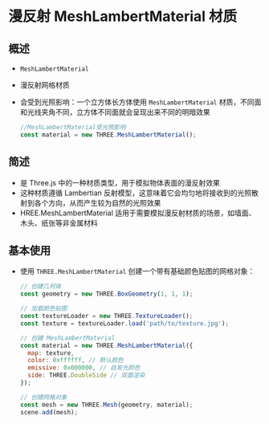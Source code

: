 # 漫反射 MeshLambertMaterial 材质

## 概述

+ `MeshLambertMaterial`

+ 漫反射网格材质
+ 会受到光照影响：一个立方体长方体使用 `MeshLambertMaterial` 材质，不同面和光线夹角不同，立方体不同面就会呈现出来不同的明暗效果

  ```js
  //MeshLambertMaterial受光照影响
  const material = new THREE.MeshLambertMaterial();
  ```

## 简述

+ 是 Three.js 中的一种材质类型，用于模拟物体表面的漫反射效果
+ 这种材质遵循 Lambertian 反射模型，这意味着它会均匀地将接收到的光照散射到各个方向，从而产生较为自然的光照效果
+ HREE.MeshLambertMaterial 适用于需要模拟漫反射材质的场景，如墙面、木头、纸张等非金属材料

## 基本使用

+ 使用 `THREE.MeshLambertMaterial` 创建一个带有基础颜色贴图的网格对象：

  ```js
  // 创建几何体
  const geometry = new THREE.BoxGeometry(1, 1, 1);

  // 加载颜色贴图
  const textureLoader = new THREE.TextureLoader();
  const texture = textureLoader.load('path/to/texture.jpg');

  // 创建 MeshLambertMaterial
  const material = new THREE.MeshLambertMaterial({
    map: texture,
    color: 0xffffff, // 默认颜色
    emissive: 0x000000, // 自发光颜色
    side: THREE.DoubleSide // 双面渲染
  });

  // 创建网格对象
  const mesh = new THREE.Mesh(geometry, material);
  scene.add(mesh);
  ```
